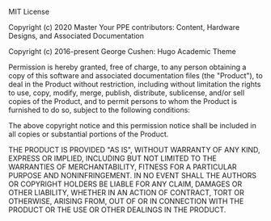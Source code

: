 MIT License

Copyright (c) 2020 Master Your PPE contributors: Content, Hardware Designs, and Associated Documentation

Copyright (c) 2016-present George Cushen: Hugo Academic Theme

Permission is hereby granted, free of charge, to any person obtaining a copy
of this software and associated documentation files (the "Product"), to deal
in the Product without restriction, including without limitation the rights
to use, copy, modify, merge, publish, distribute, sublicense, and/or sell
copies of the Product, and to permit persons to whom the Product is
furnished to do so, subject to the following conditions:

The above copyright notice and this permission notice shall be included in all
copies or substantial portions of the Product.

THE PRODUCT IS PROVIDED "AS IS", WITHOUT WARRANTY OF ANY KIND, EXPRESS OR
IMPLIED, INCLUDING BUT NOT LIMITED TO THE WARRANTIES OF MERCHANTABILITY,
FITNESS FOR A PARTICULAR PURPOSE AND NONINFRINGEMENT. IN NO EVENT SHALL THE
AUTHORS OR COPYRIGHT HOLDERS BE LIABLE FOR ANY CLAIM, DAMAGES OR OTHER
LIABILITY, WHETHER IN AN ACTION OF CONTRACT, TORT OR OTHERWISE, ARISING FROM,
OUT OF OR IN CONNECTION WITH THE PRODUCT OR THE USE OR OTHER DEALINGS IN THE
PRODUCT.
